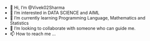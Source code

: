 - 👋 Hi, I’m @Vivek02Sharma
- 👀 I’m interested in DATA SCIENCE and AIML
- 🌱 I’m currently learning Programming Language, Mathematics and Statistics
- 💞️ I’m looking to collaborate with someone who can guide me.
- 📫 How to reach me ...

<!---
Vivek02Sharma/Vivek02Sharma is a ✨ special ✨ repository because its `README.md` (this file) appears on your GitHub profile.
You can click the Preview link to take a look at your changes.
--->
